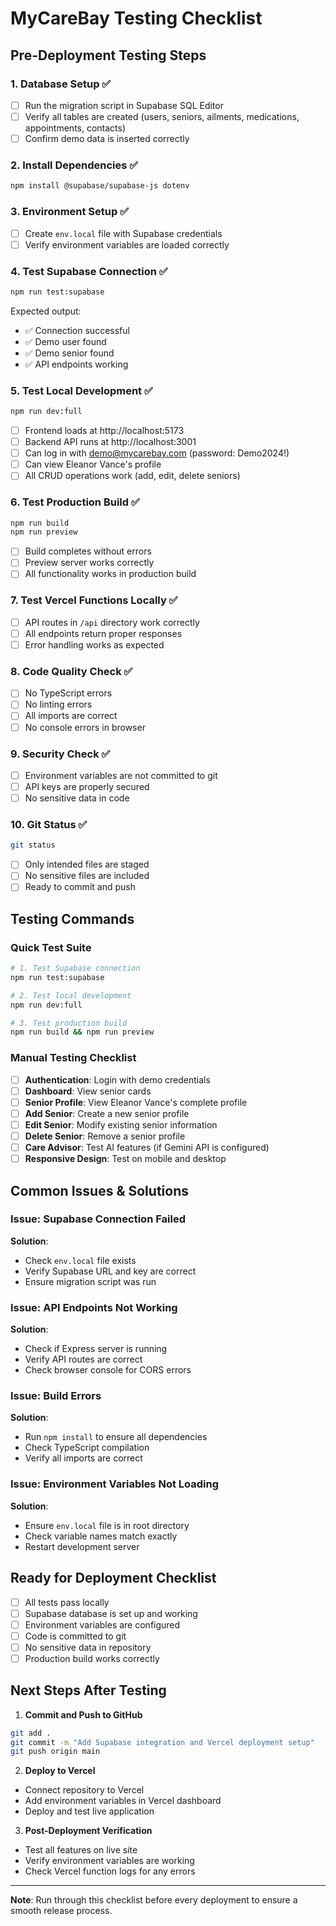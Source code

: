 # MyCareBay Testing Checklist

## Pre-Deployment Testing Steps

### 1. **Database Setup** ✅
- [ ] Run the migration script in Supabase SQL Editor
- [ ] Verify all tables are created (users, seniors, ailments, medications, appointments, contacts)
- [ ] Confirm demo data is inserted correctly

### 2. **Install Dependencies** ✅
```bash
npm install @supabase/supabase-js dotenv
```

### 3. **Environment Setup** ✅
- [ ] Create `env.local` file with Supabase credentials
- [ ] Verify environment variables are loaded correctly

### 4. **Test Supabase Connection** ✅
```bash
npm run test:supabase
```
Expected output:
- ✅ Connection successful
- ✅ Demo user found
- ✅ Demo senior found
- ✅ API endpoints working

### 5. **Test Local Development** ✅
```bash
npm run dev:full
```
- [ ] Frontend loads at http://localhost:5173
- [ ] Backend API runs at http://localhost:3001
- [ ] Can log in with demo@mycarebay.com (password: Demo2024!)
- [ ] Can view Eleanor Vance's profile
- [ ] All CRUD operations work (add, edit, delete seniors)

### 6. **Test Production Build** ✅
```bash
npm run build
npm run preview
```
- [ ] Build completes without errors
- [ ] Preview server works correctly
- [ ] All functionality works in production build

### 7. **Test Vercel Functions Locally** ✅
- [ ] API routes in `/api` directory work correctly
- [ ] All endpoints return proper responses
- [ ] Error handling works as expected

### 8. **Code Quality Check** ✅
- [ ] No TypeScript errors
- [ ] No linting errors
- [ ] All imports are correct
- [ ] No console errors in browser

### 9. **Security Check** ✅
- [ ] Environment variables are not committed to git
- [ ] API keys are properly secured
- [ ] No sensitive data in code

### 10. **Git Status** ✅
```bash
git status
```
- [ ] Only intended files are staged
- [ ] No sensitive files are included
- [ ] Ready to commit and push

## Testing Commands

### Quick Test Suite
```bash
# 1. Test Supabase connection
npm run test:supabase

# 2. Test local development
npm run dev:full

# 3. Test production build
npm run build && npm run preview
```

### Manual Testing Checklist
- [ ] **Authentication**: Login with demo credentials
- [ ] **Dashboard**: View senior cards
- [ ] **Senior Profile**: View Eleanor Vance's complete profile
- [ ] **Add Senior**: Create a new senior profile
- [ ] **Edit Senior**: Modify existing senior information
- [ ] **Delete Senior**: Remove a senior profile
- [ ] **Care Advisor**: Test AI features (if Gemini API is configured)
- [ ] **Responsive Design**: Test on mobile and desktop

## Common Issues & Solutions

### Issue: Supabase Connection Failed
**Solution**: 
- Check `env.local` file exists
- Verify Supabase URL and key are correct
- Ensure migration script was run

### Issue: API Endpoints Not Working
**Solution**:
- Check if Express server is running
- Verify API routes are correct
- Check browser console for CORS errors

### Issue: Build Errors
**Solution**:
- Run `npm install` to ensure all dependencies
- Check TypeScript compilation
- Verify all imports are correct

### Issue: Environment Variables Not Loading
**Solution**:
- Ensure `env.local` file is in root directory
- Check variable names match exactly
- Restart development server

## Ready for Deployment Checklist

- [ ] All tests pass locally
- [ ] Supabase database is set up and working
- [ ] Environment variables are configured
- [ ] Code is committed to git
- [ ] No sensitive data in repository
- [ ] Production build works correctly

## Next Steps After Testing

1. **Commit and Push to GitHub**
```bash
git add .
git commit -m "Add Supabase integration and Vercel deployment setup"
git push origin main
```

2. **Deploy to Vercel**
- Connect repository to Vercel
- Add environment variables in Vercel dashboard
- Deploy and test live application

3. **Post-Deployment Verification**
- Test all features on live site
- Verify environment variables are working
- Check Vercel function logs for any errors

---

**Note**: Run through this checklist before every deployment to ensure a smooth release process.
